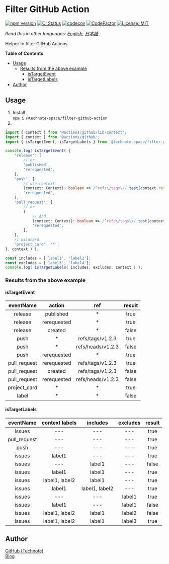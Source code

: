 # Filter GitHub Action

[![npm version](https://badge.fury.io/js/%40technote-space%2Ffilter-github-action.svg)](https://badge.fury.io/js/%40technote-space%2Ffilter-github-action)
[![CI Status](https://github.com/technote-space/filter-github-action/workflows/CI/badge.svg)](https://github.com/technote-space/filter-github-action/actions)
[![codecov](https://codecov.io/gh/technote-space/filter-github-action/branch/master/graph/badge.svg)](https://codecov.io/gh/technote-space/filter-github-action)
[![CodeFactor](https://www.codefactor.io/repository/github/technote-space/filter-github-action/badge)](https://www.codefactor.io/repository/github/technote-space/filter-github-action)
[![License: MIT](https://img.shields.io/badge/License-MIT-blue.svg)](https://github.com/technote-space/filter-github-action/blob/master/LICENSE)

*Read this in other languages: [English](README.md), [日本語](README.ja.md).*

Helper to filter GitHub Actions.

<!-- START doctoc generated TOC please keep comment here to allow auto update -->
<!-- DON'T EDIT THIS SECTION, INSTEAD RE-RUN doctoc TO UPDATE -->
**Table of Contents**

- [Usage](#usage)
  - [Results from the above example](#results-from-the-above-example)
    - [isTargetEvent](#istargetevent)
    - [isTargetLabels](#istargetlabels)
- [Author](#author)

<!-- END doctoc generated TOC please keep comment here to allow auto update -->

## Usage
1. Install  
`npm i @technote-space/filter-github-action`
1.   
```typescript
import { Context } from '@actions/github/lib/context';
import { context } from '@actions/github';
import { isTargetEvent, isTargetLabels } from '@technote-space/filter-github-action';

console.log( isTargetEvent( {
	'release': [
		// or
		'published',
		'rerequested',
	],
	'push': [
		// use context
		(context: Context): boolean => /^refs\/tags\//.test(context.ref),
		'rerequested',
	],
	'pull_request': [
		// or
		[
			// and
			(context: Context): boolean => /^refs\/tags\//.test(context.ref),
			'rerequested',
		],
	],
	// wildcard
	'project_card': '*',
}, context ) );

const includes = ['label1', 'label2'];
const excludes = ['label3', 'label4'];
console.log( isTargetLabels( includes, excludes, context ) );
```

### Results from the above example
#### isTargetEvent
|eventName|action|ref|result|
|:---:|:---:|:---:|:---:|
|release|published|*|true|
|release|rerequested|*|true|
|release|created|*|false|
|push|*|refs/tags/v1.2.3|true|
|push|*|refs/heads/v1.2.3|false|
|push|rerequested|*|true|
|pull_request|rerequested|refs/tags/v1.2.3|true|
|pull_request|created|refs/tags/v1.2.3|false|
|pull_request|rerequested|refs/heads/v1.2.3|false|
|project_card|*|*|true|
|label|*|*|false|

#### isTargetLabels
|eventName|context labels|includes|excludes|result|
|:---:|:---:|:---:|:---:|:---:|
|issues|---|---|---|true|
|pull_request|---|---|---|true|
|push|---|---|---|true|
|issues|label1|---|---|true|
|issues|---|label1|---|false|
|issues|label1|label1|---|true|
|issues|label1, label2|label1|---|true|
|issues|label1|label1, label2|---|true|
|issues|---|---|label1|true|
|issues|label1|---|label1|false|
|issues|label1, label2|label1|label2|false|
|issues|label1, label2|label1|label3|true|

## Author
[GitHub (Technote)](https://github.com/technote-space)  
[Blog](https://technote.space)

